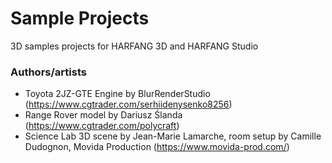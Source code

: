 # Sample Projects
3D samples projects for HARFANG 3D and HARFANG Studio

### Authors/artists

* Toyota 2JZ-GTE Engine by BlurRenderStudio (https://www.cgtrader.com/serhiidenysenko8256)
* Range Rover model by Dariusz Ślanda (https://www.cgtrader.com/polycraft)
* Science Lab 3D scene by Jean-Marie Lamarche, room setup by Camille Dudognon, Movida Production (https://www.movida-prod.com/)
